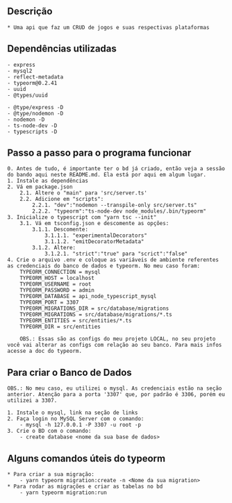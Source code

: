 ## Descrição
    * Uma api que faz um CRUD de jogos e suas respectivas plataformas

## Dependências utilizadas
    - express
    - mysql2
    - reflect-metadata
    - typeorm@0.2.41
    - uuid
    - @types/uuid

    - @type/express -D
    - @type/nodemon -D
    - nodemon -D
    - ts-node-dev -D
    - typescripts -D

## Passo a passo para o programa funcionar
    0. Antes de tudo, é importante ter o bd já criado, então veja a sessão do bando aqui neste README.md. Ela está por aqui em algum lugar.
    1. Instale as dependências
    2. Vá em package.json
        2.1. Altere o "main" para 'src/server.ts'
        2.2. Adicione em "scripts":
            2.2.1. "dev":"nodemon --transpile-only src/server.ts"
            2.2.2. "typeorm":"ts-node-dev node_modules/.bin/typeorm"
    3. Inicialize o typescript com "yarn tsc --init"
        3.1. Vá em tsconfig.json e descomente as opções:
            3.1.1. Descomente:
                3.1.1.1. "experimentalDecorators"
                3.1.1.2. "emitDecoratorMetadata"
            3.1.2. Altere:
                3.1.2.1. "strict":"true" para "scrict":"false"
    4. Crie o arquivo .env e coloque as variáveis de ambiente referentes as credenciais do banco de dados e typeorm. No meu caso foram:
        TYPEORM_CONNECTION = mysql
        TYPEORM_HOST = localhost
        TYPEORM_USERNAME = root
        TYPEORM_PASSWORD = admin
        TYPEORM_DATABASE = api_node_typescript_mysql
        TYPEORM_PORT = 3307
        TYPEORM_MIGRATIONS_DIR = src/database/migrations
        TYPEORM_MIGRATIONS = src/database/migrations/*.ts
        TYPEORM_ENTITIES = src/entities/*.ts
        TYPEORM_DIR = src/entities

        OBS.: Essas são as configs do meu projeto LOCAL, no seu projeto você vai alterar as configs com relação ao seu banco. Para mais infos acesse a doc do typeorm.

## Para criar o Banco de Dados
    OBS.: No meu caso, eu utilizei o mysql. As credenciais estão na seção anterior. Atenção para a porta '3307' que, por padrão é 3306, porém eu utilizei a 3307.

    1. Instale o mysql, link na seção de links
    2. Faça login no MySQL Server com o comando:
        - mysql -h 127.0.0.1 -P 3307 -u root -p
    3. Crie o BD com o comando:
        - create database <nome da sua base de dados>

## Alguns comandos úteis do typeorm
    * Para criar a sua migração:
        - yarn typeorm migration:create -n <Nome da sua migration>
    * Para rodar as migrações e criar as tabelas no bd
        - yarn typeorm migration:run